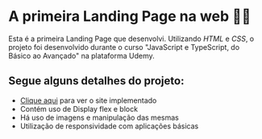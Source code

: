 # A primeira Landing Page na web 🧑‍💻

<p>Esta é a primeira Landing Page que desenvolvi. Utilizando <em>HTML</em> e <em>CSS</em>, o projeto foi desenvolvido durante o curso "JavaScript e TypeScript, do Básico ao Avançado" na plataforma Udemy.</p>



## Segue alguns detalhes do projeto:

<ul>
    <li><a href="https://fhslandingpage.netlify.app/">Clique aqui</a> para ver o site implementado</li>
	<li>Contém uso de Display flex e block</li>
    <li>Há uso de imagens e manipulação das mesmas</li>
    <li>Utilização de responsividade com aplicações básicas</li>
</ul>


